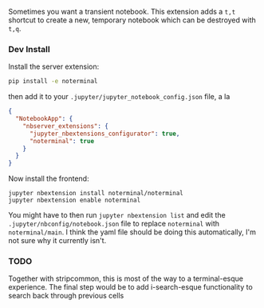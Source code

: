 Sometimes you want a transient notebook. This extension adds a `t,t` shortcut to create a new, temporary notebook which can be destroyed with `t,q`.

### Dev Install
Install the server extension:
```sh
pip install -e noterminal
```
then add it to your `.jupyter/jupyter_notebook_config.json` file, a la
```json
{
  "NotebookApp": {
    "nbserver_extensions": {
      "jupyter_nbextensions_configurator": true,
      "noterminal": true
    }
  }
}
```
Now install the frontend:
```
jupyter nbextension install noterminal/noterminal
jupyter nbextension enable noterminal
```
You might have to then run `jupyter nbextension list` and edit the `.jupyter/nbconfig/notebook.json` file to replace `noterminal` with `noterminal/main`. I think the yaml file should be doing this automatically, I'm not sure why it currently isn't.


### TODO
Together with stripcommon, this is most of the way to a terminal-esque experience. The final step would be to add  i-search-esque functionality to search back through previous cells